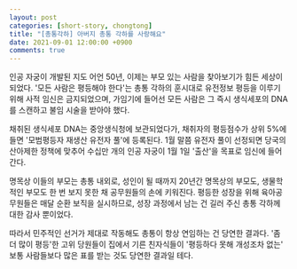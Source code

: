 ```yaml
---
layout: post
categories: [short-story, chongtong]
title: "[총통각하] 아버지 총통 각하를 사랑해요"
date: 2021-09-01 12:00:00 +0900
comments: true
---
```


인공 자궁이 개발된 지도 어언 50년, 이제는 부모 있는 사람을 찾아보기가 힘든 세상이 되었다. '모든 사람은 평등해야 한다'는 총통 각하의 훈시대로 유전정보 평등을 이루기 위해 사적 임신은 금지되었으며, 가임기에 들어선 모든 사람은 그 즉시 생식세포의 DNA를 스캔하고 불임 시술을 받아야 했다.

채취된 생식세포 DNA는 중앙생식청에 보관되었다가, 채취자의 평등점수가 상위 5%에 들면 '모범평등자 재생산 유전자 풀'에 등록된다. 1월 말쯤 유전자 풀이 선정되면 당국의 산아제한 정책에 맞추어 수십만 개의 인공 자궁이 1월 1일 '출산'을 목표로 임신에 들어간다.

명목상 이들의 부모는 총통 내외로, 성인이 될 때까지 20년간 명목상의 부모도, 생물학적인 부모도 한 번 보지 못한 채 공무원들의 손에 키워진다. 평등한 성장을 위해 육아공무원들은 매달 순환 보직을 실시하므로, 성장 과정에서 남는 건 길러 주신 총통 각하께 대한 감사 뿐이었다.

따라서 민주적인 선거가 제대로 작동해도 총통이 항상 연임하는 건 당연한 결과다. '좀 더 많이 평등'한 고위 당원들이 집에서 기른 친자식들이 '평등하다 못해 개성조차 없는' 보통 사람들보다 많은 표를 받는 것도 당연한 결과일 테다.
